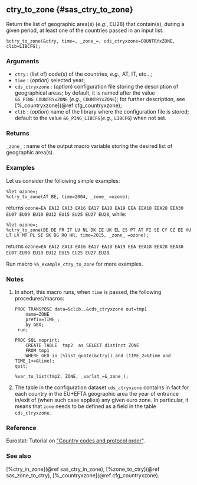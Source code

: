 ## ctry_to_zone {#sas_ctry_to_zone}
Return the list of geographic area(s) (_e.g._, EU28) that contain(s), during a given period, at least 
one of the countries passed in an input list.

	%ctry_to_zone(&ctry, time=, _zone_=, cds_ctryxzone=COUNTRYxZONE, clib=LIBCFG);

### Arguments				
* `ctry` : (list of) code(s) of the countries, _e.g._, AT, IT, etc...;
* `time` : (_option_) selected year; 
* `cds_ctryxzone` : (_option_) configuration file storing the description of geographical areas; by default,
	it is named after the value `&G_PING_COUNTRYxZONE` (_e.g._, `COUNTRYxZONE`); for further description, 
	see [%_countryxzone](@ref cfg_countryxzone);
* `clib` : (_option_) name of the library where the configuration file is stored; default to the value 
	`&G_PING_LIBCFG`(_e.g._, `LIBCFG`) when not set.

### Returns
`_zone_` : name of the output macro variable storing the desired list of geographic area(s). 

### Examples
Let us consider the following simple examples: 

	%let ozone=;
	%ctry_to_zone(AT BE, time=2004, _zone_ =ozone);

returns `ozone=EA EA12 EA13 EA16 EA17 EA18 EA19 EEA EEA18 EEA28 EEA30 EU07 EU09 EU10 EU12 EU15 EU25 EU27 EU28`,
while:

	%let ozone=;
	%ctry_to_zone(BE DE FR IT LU NL DK IE UK EL ES PT AT FI SE CY CZ EE HU LT LV MT PL SI SK BG RO HR, time=2015, _zone_ =ozone);

returns `ozone=EA EA12 EA13 EA16 EA17 EA18 EA19 EEA EEA18 EEA28 EEA30 EU07 EU09 EU10 EU12 EU15 EU25 EU27 EU28`.

Run macro `%%_example_ctry_to_zone` for more examples.

### Notes 
1. In short, this macro runs, when `time` is passed, the following procedures/macros:

       PROC TRANSPOSE data=&clib..&cds_ctryxzone out=tmp1 
		   name=ZONE
		   prefix=TIME_;
		   by GEO;
		run;

       PROC SQL noprint;
		   CREATE TABLE  tmp2  as SELECT distinct ZONE
		   FROM tmp1 
		   WHERE GEO in (%list_quote(&ctry)) and (TIME_2>&time and  TIME_1<=&time);
	   quit;

       %var_to_list(tmp2, ZONE, _varlst_=&_zone_);
2. The table in the configuration dataset `cds_ctryxzone` contains in fact for each country in the EU+EFTA 
geographic area the year of entrance in/exit of (when such case applies) any given euro zone. 
In particular, it means that `zone` needs to be defined as a field in the table `cds_ctryxzone`.

### Reference
Eurostat: Tutorial on ["Country codes and protocol order"](http://ec.europa.eu/eurostat/statistics-explained/index.php/Tutorial:Country_codes_and_protocol_order). 

### See also
[%ctry_in_zone](@ref sas_ctry_in_zone), [%zone_to_ctry](@ref sas_zone_to_ctry), 
[%_countryxzone](@ref cfg_countryxzone).
